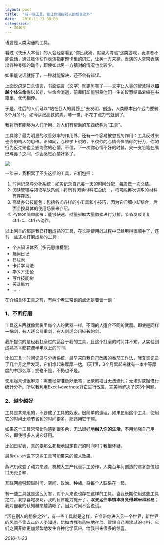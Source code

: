 ```yaml
---
layout: post
title:  "有一些工具，能让你活在别人的想象之外"
date:   2016-11-23 08:00
categories: 
  - 2016年
---
```


语言是人类沟通的工具。

看过《快乐大本营》的人会经常看到“你比我猜、默契大考验”这类游戏，表演者不能说话，通过肢体动作表演指定题卡里的词汇，让另一方来猜。表演的人常常表演出各种夸张的动作，即使如此另一方猜对的情况也比较少。

如果能说话就好了，一秒就能解决，还不会有错误。

上面说的是口头语言，书面语言（文字）就更厉害了——文字让人类的智慧得以**超越个体生命**得以长存，生命会消逝，前辈们却能够将他们一生的智慧结晶浓缩在书籍里，代代相传。

于是，往后的人们可以“站在巨人的肩膀上”去发明、创造，人类原本出个远门要骑3个月的马，如今买张高铁的票，睡一觉，不花丁点力气就到了。

我将所有能够为人们所用、对人们有帮助的东西统称为“工具”。

工具除了最为明显的改善效率的作用外，还有一个容易被忽视的作用：工具反过来也会影响人的思维。正如同，心理学上说的，不仅你的心情会影响你的行为，你的行为反过来也会影响你的心情。不信，下一次你心情不好的时候，夹一支铅笔在嘴巴与鼻子之间，你会感觉心情好多了。

![](http://mmbiz.qpic.cn/mmbiz_jpg/cicG9K6Wf5FavllOdpvdTpdHj37W8gaFaDZPGTfwtoQmFpYYudeLzzso7Rms6sVNOj3ibAU2d7nFINFSJb3UibeFA/640?wx_fmt=jpeg&tp=webp&wxfrom=5&wx_lazy=1)

一年来，我积累了不少这样的工具，它们包括：

1. 时间记录与分析系统：如实记录自己每一天的时间分配，每周做一次总结。
2. 阅读管理与知识存放系统：将所有阅读材料汇总统一，将可能再次调取的材料有序存放。
3. 高效办公技能包：包括各式各样的小工具和小技巧，因为它们细小却综合，后面会按具体的使用场景来介绍。
4. Python简单爬虫：能够快速、批量抓取大量数据进行分析，节省反反复复ctrl+c、ctrl+v动作。

以上列举的都是我已打磨成熟的工具，在长期使用的过程中已经用得很顺手了，还有一些还未打磨成熟的工具：

- 个人知识体系（多元思维模型）
- 晨间日记
- 日程表
- 卡片学习法
- 学习方法论
- 写作技能树
- 英语能力
- ……

在介绍具体工具之前，有两个老生常谈的点还是要谈一谈：

### 1、不断打磨

工具这东西就像武侠里每个人的武器一样，不同的人适合不同的武器。即使是同样一把剑，有人适合用重剑，有人则适合用轻长的剑。

我所提供的是经我打磨过的适合于我的工具，且这个打磨的时间并不短，从实验到成熟基本都花费半年以上的时间。

比如工具一时间记录与分析系统，最早来自我自己改版的番茄工作法，我真实记录了几个月之后发现，它们堆起来厚厚一达，1天1页，3个月累起来就有一本中等厚度的书那么厚；扔也不是，不扔也不是。

使用起来也很麻烦：需要经常准备好纸笔；记录的项目无法迭代；无法对数据进行统计分析。所以我利用Excel+evernote对它进行改进，完美地解决了这3个问题。

### 2、越少越好

工具是拿来用的，不要成了工具的奴隶。很简单的道理，如果使用这个工具，使用它的时间比能节省到的时间更多，那还用它干嘛。

如果这个工具常常让你感到很多余，无法很好地**融入你的生活**，不用勉强自己用它，即使很多人说它好用。

比如日程表，真的要那么死板地固定自己的时间吗？我很怀疑。

最后小小地说下这些工具可能带来的惊人效果。

蒸汽机改变了动力来源，机械大生产代替手工劳作，人类百年间创造的财富总值超过历史总和。

互联网能够超越时间、空间、政治、种族，将每个人联系在一起。

有一些工具就是这么厉害，对个人来说也存在这样的工具。当我长期使用这些工具之后，我惊喜地发现，我的自律能力提升了，**改变这件事情本身变得越来越容易**；我对自我的认知越来越清晰了，因为时间不会说谎。

“活在别人的想象之外”，有一些工具就是这样，它会带你进入另一个世界，新世界的风景不曾去过的人不知道。比如当我有意味地存放、管理自己阅读过的材料，它们之间开始更加频繁地发生各种化学反应，给我带来很多的惊喜。

*2016-11-23*